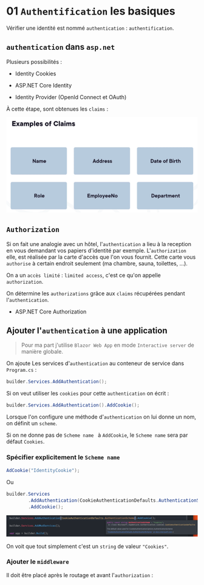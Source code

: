 # 01 `Authentification` les basiques

Vérifier une identité est nommé `authentication` : `authentification`.



## `authentication` dans `asp.net`

Plusieurs possibilités :

- Identity Cookies

- ASP.NET Core Identity

- Identity Provider (OpenId Connect et OAuth)

À cette étape, sont obtenues les `claims` :

<img src="assets/claims-exemples.png" alt="claims-exemples" />



## `Authorization`

Si on fait une analogie avec un hôtel, l'`authentication` a lieu à la reception en vous demandant vos papiers d'identité par exemple. L'`authorization` elle, est réalisée par la carte d'accès que l'on vous fournit. Cette carte vous `authorise` à certain endroit seulement (ma chambre, sauna, toilettes, ...). 

On a un `accès limité` : `limited access`, c'est ce qu'on appelle `authorization`.

On détermine les `authorizations` grâce aux `claims` récupérées pendant l'`authentication`.

- ASP.NET Core Authorization



## Ajouter l'`authentication` à une application

> Pour ma part j'utilise `Blazor Web App` en mode `Interactive server` de manière globale.

On ajoute Les services d'`authentication` au conteneur de service dans `Program.cs` :

```cs
builder.Services.AddAuthentication();
```

Si on veut utiliser les `cookies` pour cette `authentication` on écrit :

```cs
builder.Services.AddAuthentication().AddCookie();
```

Lorsque l'on configure une méthode d'`authentication` on lui donne un nom, on définit un `scheme`.

Si on ne donne pas de `Scheme name ` à `AddCookie`, le `Scheme name` sera par défaut `Cookies`.



### Spécifier explicitement le `Scheme name`

```cs
AdCookie("IdentityCookie"); 
```

Ou

```cs
builder.Services
    	.AddAuthentication(CookieAuthenticationDefaults.AuthenticationScheme)
    	.AddCookie();
```

<img src="assets/value-default-cookie-scheme.png" alt="value-default-cookie-scheme" />

On voit que tout simplement c'est un `string` de valeur `"Cookies"`.



### Ajouter le `middleware`

Il doit être placé après le routage et avant l'`authorization` :

```cs
```

